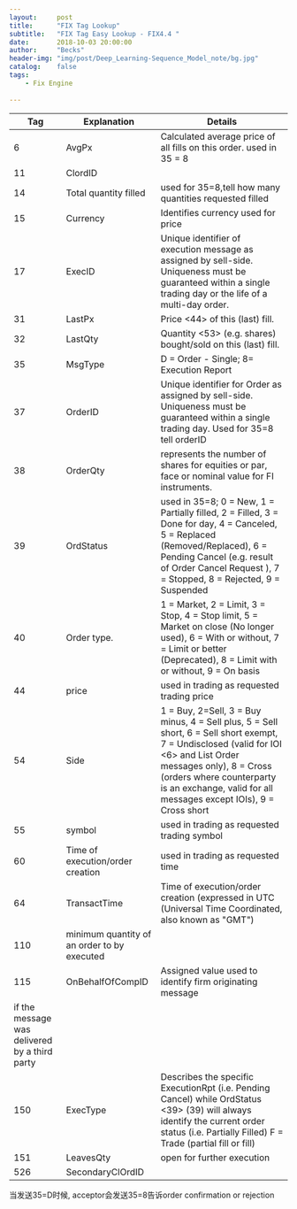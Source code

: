 ```yaml
---
layout:     post
title:      "FIX Tag Lookup"
subtitle:   "FIX Tag Easy Lookup - FIX4.4 "
date:       2018-10-03 20:00:00
author:     "Becks"
header-img: "img/post/Deep_Learning-Sequence_Model_note/bg.jpg"
catalog:    false
tags:
    - Fix Engine
  
---
```


|  Tag  |  Explanation  |  Details |
| ------------ | ------------ |--------------------|
| 6 | AvgPx  | Calculated average price of all fills on this order. used in 35 = 8 |
| 11    |  ClordID | |
| 14  | Total quantity filled  | used for 35=8,tell how many quantities requested filled  |
|  15  | Currency  | Identifies currency used for price |
| 17 | ExecID    | Unique identifier of execution message as assigned by sell-side. Uniqueness must be guaranteed within a single trading day or the life of a multi-day order.  |
| 31  |  LastPx   | Price <44> of this (last) fill. | 
|  32 |  LastQty   |  Quantity <53> (e.g. shares) bought/sold on this (last) fill. |
|  35  | MsgType   | D = Order - Single;  8= Execution Report |
| 37 | OrderID  | Unique identifier for Order as assigned by sell-side. Uniqueness must be guaranteed within a single trading day.  Used for 35=8 tell orderID |
| 38  | OrderQty   |  represents the number of shares for equities or par, face or nominal value for FI instruments. |
| 39 | OrdStatus  | used in 35=8; 0 = New, 1 = Partially filled, 2 = Filled, 3 = Done for day, 4 = Canceled, 5 = Replaced (Removed/Replaced), 6 = Pending Cancel (e.g. result of Order Cancel Request <F>), 7 = Stopped, 8 = Rejected, 9 = Suspended |
|  40  |  Order type.  |1 = Market, 2 = Limit, 3 = Stop, 4 = Stop limit, 5 = Market on close (No longer used), 6 = With or without, 7 = Limit or better (Deprecated), 8 = Limit with or without, 9 = On basis |
|  44  |  price  | used in trading as requested trading price  |
| 54  | Side |  1 = Buy, 2=Sell, 3 = Buy minus, 4 = Sell plus, 5 = Sell short, 6 = Sell short exempt, 7 = Undisclosed (valid for IOI <6> and List Order messages only), 8 = Cross (orders where counterparty is an exchange, valid for all messages except IOIs), 9 = Cross short  |
|  55  |  symbol  | used in trading as requested trading symbol  |
|  60  |  Time of execution/order creation   | used in trading as requested time  |
| 64 |  TransactTime  | Time of execution/order creation (expressed in UTC (Universal Time Coordinated, also known as "GMT") |
| 110 |  minimum quantity of an order to by executed | |
| 115 | OnBehalfOfCompID | Assigned value used to identify firm originating message 
if the message was delivered by a third party |
| 150 |  ExecType | Describes the specific ExecutionRpt (i.e. Pending Cancel) while OrdStatus <39> (39) will always identify the current order status (i.e. Partially Filled) F = Trade (partial fill or fill) |
| 151 |  LeavesQty | open for further execution |
| 526 | SecondaryClOrdID | |

当发送35=D时候, acceptor会发送35=8告诉order confirmation or rejection
